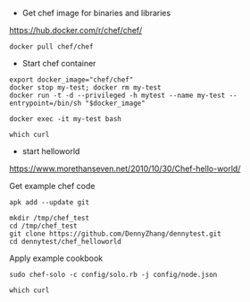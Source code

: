 - Get chef image for binaries and libraries

https://hub.docker.com/r/chef/chef/
```
docker pull chef/chef
```

- Start chef container
```
export docker_image="chef/chef"
docker stop my-test; docker rm my-test
docker run -t -d --privileged -h mytest --name my-test --entrypoint=/bin/sh "$docker_image"

docker exec -it my-test bash

which curl
```

- start helloworld

https://www.morethanseven.net/2010/10/30/Chef-hello-world/

Get example chef code
```
apk add --update git

mkdir /tmp/chef_test
cd /tmp/chef_test
git clone https://github.com/DennyZhang/dennytest.git
cd dennytest/chef_helloworld
```

Apply example cookbook
```
sudo chef-solo -c config/solo.rb -j config/node.json

which curl
```
